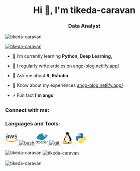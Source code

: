 <h1 align="center">Hi 👋, I'm tikeda-caravan</h1>
<h3 align="center">Data Analyst</h3>

<p align="left"> <img src="https://komarev.com/ghpvc/?username=tikeda-caravan&label=Profile%20views&color=0e75b6&style=flat" alt="tikeda-caravan" /> </p>

<p align="left"> <a href="https://github.com/ryo-ma/github-profile-trophy"><img src="https://github-profile-trophy.vercel.app/?username=tikeda-caravan" alt="tikeda-caravan" /></a> </p>

- 🌱 I’m currently learning **Python, Deep Learning,**

- 📝 I regularly write articles on [ango-blog.netlify.app/](ango-blog.netlify.app/)

- 💬 Ask me about **R, Rstudio**

- 📄 Know about my experiences [ango-blog.netlify.app/](ango-blog.netlify.app/)

- ⚡ Fun fact **I'm ango**

<h3 align="left">Connect with me:</h3>
<p align="left">
</p>

<h3 align="left">Languages and Tools:</h3>
<p align="left"> <a href="https://aws.amazon.com" target="_blank" rel="noreferrer"> <img src="https://raw.githubusercontent.com/devicons/devicon/master/icons/amazonwebservices/amazonwebservices-original-wordmark.svg" alt="aws" width="40" height="40"/> </a> <a href="https://www.gnu.org/software/bash/" target="_blank" rel="noreferrer"> <img src="https://www.vectorlogo.zone/logos/gnu_bash/gnu_bash-icon.svg" alt="bash" width="40" height="40"/> </a> <a href="https://www.docker.com/" target="_blank" rel="noreferrer"> <img src="https://raw.githubusercontent.com/devicons/devicon/master/icons/docker/docker-original-wordmark.svg" alt="docker" width="40" height="40"/> </a> <a href="https://git-scm.com/" target="_blank" rel="noreferrer"> <img src="https://www.vectorlogo.zone/logos/git-scm/git-scm-icon.svg" alt="git" width="40" height="40"/> </a> <a href="https://www.linux.org/" target="_blank" rel="noreferrer"> <img src="https://raw.githubusercontent.com/devicons/devicon/master/icons/linux/linux-original.svg" alt="linux" width="40" height="40"/> </a> <a href="https://www.python.org" target="_blank" rel="noreferrer"> <img src="https://raw.githubusercontent.com/devicons/devicon/master/icons/python/python-original.svg" alt="python" width="40" height="40"/> </a> </p>

<p><img align="left" src="https://github-readme-stats.vercel.app/api/top-langs?username=tikeda-caravan&show_icons=true&locale=en&layout=compact" alt="tikeda-caravan" /></p>

<p>&nbsp;<img align="center" src="https://github-readme-stats.vercel.app/api?username=tikeda-caravan&show_icons=true&locale=en" alt="tikeda-caravan" /></p>

<p><img align="center" src="https://github-readme-streak-stats.herokuapp.com/?user=tikeda-caravan&" alt="tikeda-caravan" /></p>
